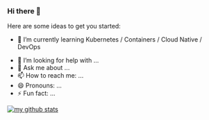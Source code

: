 ### Hi there 👋

Here are some ideas to get you started:

<!-- - 🔭 I’m currently working on ... -->
- 🌱 I’m currently learning Kubernetes / Containers / Cloud Native / DevOps
<!-- - 👯 I’m looking to collaborate on ... -->
- 🤔 I’m looking for help with ...
- 💬 Ask me about ...
- 📫 How to reach me: ...
- 😄 Pronouns: ...
- ⚡ Fun fact: ...

[![my github stats](https://github-readme-stats.vercel.app/api?username=baiyutang)](https://github.com/baiyutang)
